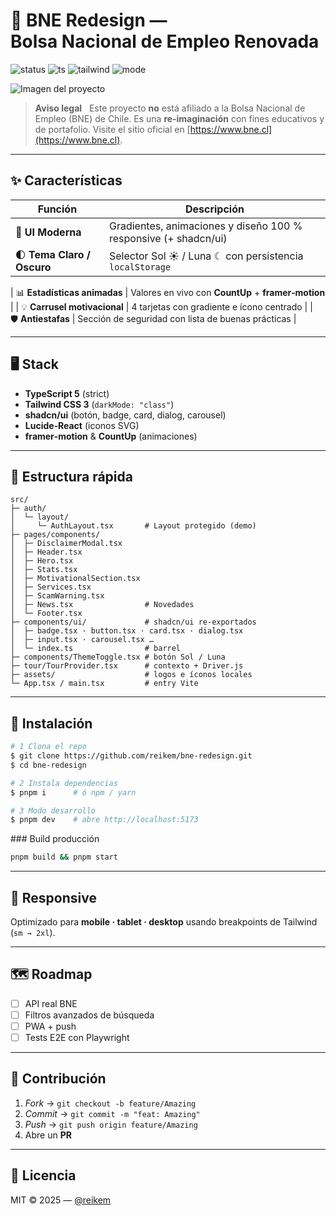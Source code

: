 # 🚀 BNE Redesign — Bolsa Nacional de Empleo Renovada

![status](https://img.shields.io/badge/status-demo-brightgreen)
![ts](https://img.shields.io/badge/TypeScript-5.0-blue)
![tailwind](https://img.shields.io/badge/TailwindCSS-3.0-38bdf8)
![mode](https://img.shields.io/badge/dark‑%2F‑light%20mode-toggle-success)

![Imagen del proyecto](./imagen.png)

> **Aviso legal**  
> Este proyecto **no** está afiliado a la Bolsa Nacional de Empleo (BNE) de Chile. Es una **re‑imaginación** con fines educativos y de portafolio. Visite el sitio oficial en [https://www.bne.cl](https://www.bne.cl).

---

## ✨ Características

| Función                      | Descripción                                                     |
| ---------------------------- | --------------------------------------------------------------- |
| 🎨 **UI Moderna**            | Gradientes, animaciones y diseño 100 % responsive (+ shadcn/ui) |
| 🌓 **Tema Claro / Oscuro**   | Selector Sol ☀︎ / Luna ☾ con persistencia `localStorage`        |

| 📊 **Estadísticas animadas** | Valores en vivo con **CountUp** + **framer‑motion**             |
| 💡 **Carrusel motivacional** | 4 tarjetas con gradiente e ícono centrado                       |
| 🛡 **Antiestafas**           | Sección de seguridad con lista de buenas prácticas              |

---

## 🖥️ Stack

* **TypeScript 5** (strict)
* **Tailwind CSS 3** (`darkMode: "class"`)
* **shadcn/ui** (botón, badge, card, dialog, carousel)
* **Lucide‑React** (iconos SVG)
* **framer‑motion** & **CountUp** (animaciones)


---

## 📂 Estructura rápida

````text
src/
├─ auth/
│  └─ layout/
│     └─ AuthLayout.tsx       # Layout protegido (demo)
├─ pages/components/
│  ├─ DisclaimerModal.tsx
│  ├─ Header.tsx
│  ├─ Hero.tsx
│  ├─ Stats.tsx
│  ├─ MotivationalSection.tsx
│  ├─ Services.tsx
│  ├─ ScamWarning.tsx
│  ├─ News.tsx                # Novedades
│  └─ Footer.tsx
├─ components/ui/             # shadcn/ui re‑exportados
│  ├─ badge.tsx · button.tsx · card.tsx · dialog.tsx
│  ├─ input.tsx · carousel.tsx …
│  └─ index.ts                # barrel
├─ components/ThemeToggle.tsx # botón Sol / Luna
├─ tour/TourProvider.tsx      # contexto + Driver.js
├─ assets/                    # logos e íconos locales
└─ App.tsx / main.tsx         # entry Vite

````

---

## 🚀 Instalación

```bash
# 1 Clona el repo
$ git clone https://github.com/reikem/bne-redesign.git
$ cd bne-redesign

# 2 Instala dependencias
$ pnpm i      # ó npm / yarn

# 3 Modo desarrollo
$ pnpm dev    # abre http://localhost:5173
```

\### Build producción

```bash
pnpm build && pnpm start
```

---

## 📱 Responsive

Optimizado para **mobile · tablet · desktop** usando breakpoints de Tailwind (`sm → 2xl`).

---

## 🗺️ Roadmap

* [ ] API real BNE
* [ ] Filtros avanzados de búsqueda
* [ ] PWA + push
* [ ] Tests E2E con Playwright

---

## 🤝 Contribución

1. *Fork* → `git checkout -b feature/Amazing`
2. *Commit* → `git commit -m "feat: Amazing"`
3. *Push* → `git push origin feature/Amazing`
4. Abre un **PR**

---

## 📄 Licencia

MIT © 2025 — [@reikem](https://github.com/reikem)
